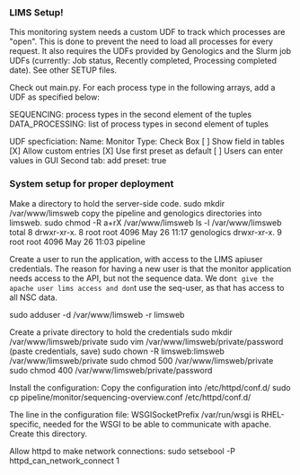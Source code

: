 ### LIMS Setup!

This monitoring system needs a custom UDF to track which processes
are "open". This is done to prevent the need to load all processes
for every request. It also requires the UDFs provided by Genologics
and the Slurm job UDFs (currently: Job status, Recently completed, 
Processing completed date). See other SETUP files.  

Check out main.py. For each process type in the following arrays,
add a UDF as specified below:

SEQUENCING: process types in the second element of the tuples
DATA_PROCESSING: list of process types in second element of tuples

UDF specficiation:
Name: Monitor
Type: Check Box
[ ] Show field in tables
[X] Allow custom entries
[X] Use first preset as default
[ ] Users can enter values in GUI
Second tab: add preset: true


### System setup for proper deployment

Make a directory to hold the server-side code.
sudo mkdir /var/www/limsweb
copy the pipeline and genologics directories into limsweb. 
sudo chmod -R a+rX /var/www/limsweb
ls -l /var/www/limsweb
total 8
drwxr-xr-x. 8 root root 4096 May 26 11:17 genologics
drwxr-xr-x. 9 root root 4096 May 26 11:03 pipeline


Create a user to run the application, with access to the LIMS 
apiuser credentials. The reason for having a new user is that the
monitor application needs access to the API, but not the sequence
data. We don`t give the apache user lims access and don`t use the 
seq-user, as that has access to all NSC data.

sudo adduser -d /var/www/limsweb -r limsweb

Create a private directory to hold the credentials
sudo mkdir /var/www/limsweb/private
sudo vim /var/www/limsweb/private/password
(paste credentials, save)
sudo chown -R limsweb:limsweb /var/www/limsweb/private
sudo chmod 500 /var/www/limsweb/private
sudo chmod 400 /var/www/limsweb/private/password


Install the configuration:
Copy the configuration into /etc/httpd/conf.d/
sudo cp pipeline/monitor/sequencing-overview.conf /etc/httpd/conf.d/

The line in the configuration file:
WSGISocketPrefix /var/run/wsgi
is RHEL-specific, needed for the WSGI to be able to communicate with 
apache. Create this directory.


Allow httpd to make network connections:
sudo setsebool -P httpd_can_network_connect 1


